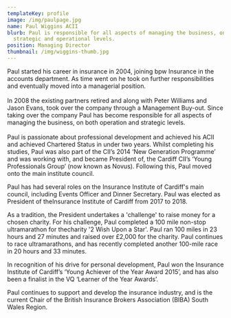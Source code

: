 ```yaml
---
templateKey: profile
image: /img/paulpage.jpg
name: Paul Wiggins ACII
blurb: Paul is responsible for all aspects of managing the business, on both
  strategic and operational levels.
position: Managing Director
thumbnail: /img/wiggins-thumb.jpg
---
```

Paul started his career in insurance in 2004, joining bpw Insurance in the accounts department. As time went on he took on further responsibilities and eventually moved into a managerial position.\
\
In 2008 the existing partners retired and along with Peter Williams and Jason Evans, took over the company through a Management Buy-out. Since taking over the company Paul has become responsible for all aspects of managing the business, on both operation and strategic levels.\
\
Paul is passionate about professional development and achieved his ACII and achieved Chartered Status in under two years. Whilst completing his studies, Paul was also part of the CII’s 2014 ‘New Generation Programme’ and was working with, and became President of, the Cardiff CII’s ‘Young Professionals Group’ (now known as Novus). Following this, Paul moved onto the main institute council.

Paul has had several roles on the Insurance Institute of Cardiff's main council, including Events Officer and Dinner Secretary. Paul was elected as President of theInsurance Institute of Cardiff from 2017 to 2018.

As a tradition, the President undertakes a 'challenge' to raise money for a chosen charity. For his challenge, Paul completed a 100 mile non-stop ultramarathon for thecharity '2 Wish Upon a Star'. Paul ran 100 miles in 23 hours and 27 minutes and raised over £2,000 for the charity. Paul continues to race ultramarathons, and has recently completed another 100-mile race in 20 hours and 33 minutes.

In recognition of his drive for personal development, Paul won the Insurance Institute of Cardiff’s ‘Young Achiever of the Year Award 2015’, and has also been a finalist in the VQ ‘Learner of the Year Awards’.

Paul continues to support and develop the insurance industry, and is the current Chair of the British Insurance Brokers Association (BIBA) South Wales Region.
